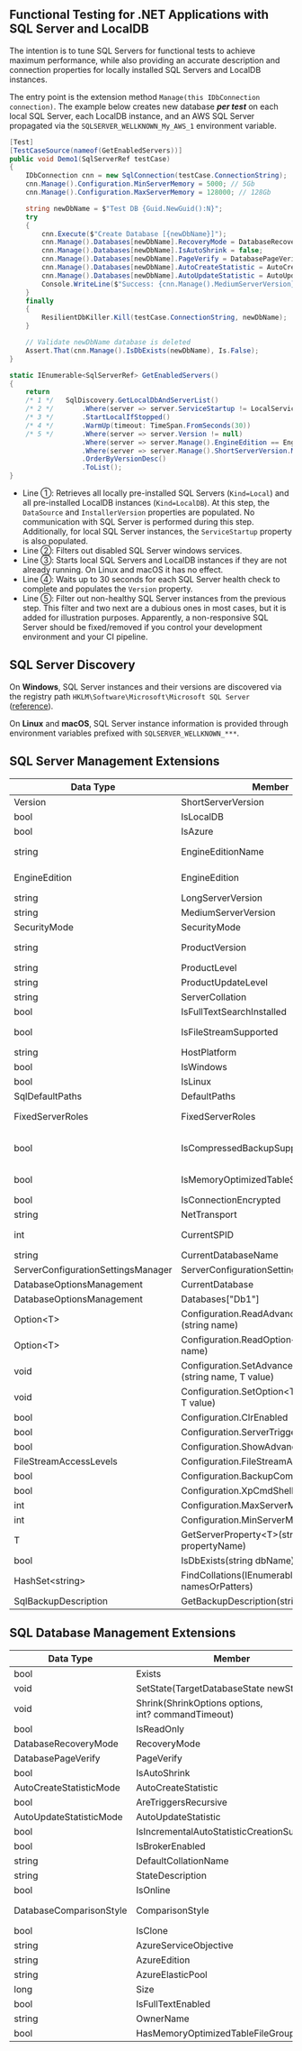 ## Functional Testing for .NET Applications with SQL Server and LocalDB

The intention is to tune SQL Servers for functional tests to achieve maximum performance, while also providing an accurate description and connection properties for locally installed SQL Servers and LocalDB instances.

The entry point is the extension method `Manage(this IDbConnection connection)`. The example below creates new database ***per test*** on each local SQL Server, each LocalDB instance, and an AWS SQL Server propagated via the `SQLSERVER_WELLKNOWN_My_AWS_1` environment variable.


```csharp
[Test]
[TestCaseSource(nameof(GetEnabledServers))]
public void Demo1(SqlServerRef testCase)
{
    IDbConnection cnn = new SqlConnection(testCase.ConnectionString);
    cnn.Manage().Configuration.MinServerMemory = 5000; // 5Gb
    cnn.Manage().Configuration.MaxServerMemory = 128000; // 128Gb

    string newDbName = $"Test DB {Guid.NewGuid():N}";
    try
    {
        cnn.Execute($"Create Database [{newDbName}]");
        cnn.Manage().Databases[newDbName].RecoveryMode = DatabaseRecoveryMode.Simple;
        cnn.Manage().Databases[newDbName].IsAutoShrink = false;
        cnn.Manage().Databases[newDbName].PageVerify = DatabasePageVerify.None;
        cnn.Manage().Databases[newDbName].AutoCreateStatistic = AutoCreateStatisticMode.Off;
        cnn.Manage().Databases[newDbName].AutoUpdateStatistic = AutoUpdateStatisticMode.Off;
        Console.WriteLine($"Success: {cnn.Manage().MediumServerVersion}");
    }
    finally
    {
        ResilientDbKiller.Kill(testCase.ConnectionString, newDbName);
    }

    // Validate newDbName database is deleted
    Assert.That(cnn.Manage().IsDbExists(newDbName), Is.False);
}

static IEnumerable<SqlServerRef> GetEnabledServers()
{
    return 
    /* 1 */   SqlDiscovery.GetLocalDbAndServerList() 
    /* 2 */       .Where(server => server.ServiceStartup != LocalServiceStartup.Disabled)
    /* 3 */       .StartLocalIfStopped()
    /* 4 */       .WarmUp(timeout: TimeSpan.FromSeconds(30))
    /* 5 */       .Where(server => server.Version != null)
                  .Where(server => server.Manage().EngineEdition == EngineEdition.Enterprise) // Developer|Enterprise
                  .Where(server => server.Manage().ShortServerVersion.Major >= 15) // 2019 or above
                  .OrderByVersionDesc()
                  .ToList();
}
```
* Line ①: Retrieves all locally pre-installed SQL Servers (`Kind=Local`) and all pre-installed LocalDB instances (`Kind=LocalDB`). At this step, the `DataSource` and `InstallerVersion` properties are populated. No communication with SQL Server is performed during this step. Additionally, for local SQL Server instances, the `ServiceStartup` property is also populated.
* Line ②: Filters out disabled SQL Server windows services.
* Line ③: Starts local SQL Servers and LocalDB instances if they are not already running. On Linux and macOS it has no effect.
* Line ④: Waits up to 30 seconds for each SQL Server health check to complete and populates the `Version` property.
* Line ⑤: Filter out non-healthy SQL Server instances from the previous step. This filter and two next are a dubious ones in most cases, but it is added for illustration purposes. Apparently, a non-responsive SQL Server should be fixed/removed if you control your development environment and your CI pipeline. 

## SQL Server Discovery

On **Windows**, SQL Server instances and their versions are discovered via the registry path `HKLM\Software\Microsoft\Microsoft SQL Server` ([reference](https://learn.microsoft.com/en-us/sql/sql-server/install/file-locations-for-default-and-named-instances-of-sql-server)).

On **Linux** and **macOS**, SQL Server instance information is provided through environment variables prefixed with `SQLSERVER_WELLKNOWN_***`.


## SQL Server Management Extensions

| Data Type | Member | Readonly | Comments |
|-----------|--------|----------|----------|
| Version | ShortServerVersion | read-only | @@MICROSOFTVERSION |
| bool | IsLocalDB          | read-only |
| bool | IsAzure         | read-only | 
| string | EngineEditionName | read-only    | "SQL Azure", "Express Edition", "Developer Edition", "Enterprise Edition", ... |
| EngineEdition | EngineEdition | read-only | Standard, Exterprise, Express, SqlDatabase, SqlDataWarehouse, Personal |
| string | LongServerVersion | read-only | @@VERSION |
| string | MediumServerVersion | read-only |
| SecurityMode | SecurityMode | read-only | IntegratedOnly, Both |
| string | ProductVersion | read-only | GetServerProperty&lt;string&gt;("ProductVersion")
| string | ProductLevel | read-only | CTP, RTM, SP1, SP2, ... |
| string | ProductUpdateLevel | read-only | CU1, CU2, ... |
| string | ServerCollation | read-only | GetServerProperty&lt;string&gt;("Collation") |
| bool | IsFullTextSearchInstalled | read-only |
| bool | IsFileStreamSupported | read-only | this.ShortServerVersion.Major &gt;= 10 && !this.IsLocalDB
| string | HostPlatform | read-only | "Windows" or "Linux" |
| bool | IsWindows | read-only |
| bool | IsLinux | read-only |
| SqlDefaultPaths | DefaultPaths            | read-only | Data, Log, and Backup folders |
| FixedServerRoles | FixedServerRoles       | read-only | SysAdmin, SetupAdmin, ServerAdmin, SecurityAdmin, ProcessAdmin, ... |
| bool | IsCompressedBackupSupported     | read-only | this.EngineEdition == EngineEdition.Enterprise && this.ShortServerVersion.Major &gt;= 10 |
| bool | IsMemoryOptimizedTableSupported | read-only | Depends on edition, version and update level
| bool | IsConnectionEncrypted | read-only | 
| string | NetTransport | read-only | "TCP", "Shared Memory", "Named Pipe" |
| int | CurrentSPID | read-only | @@SPID, has no sense if IDbConnection is closed
| string | CurrentDatabaseName | read-only | DB_NAME()
| ServerConfigurationSettingsManager | ServerConfigurationSettings | read-only | sp_configure
| DatabaseOptionsManagement | CurrentDatabase | read-only | this.Databases[this.CurrentDatabaseName]
| DatabaseOptionsManagement | Databases["Db1"] | read-only | 
| Option&lt;T&gt; | Configuration.ReadAdvancedOption&lt;T&gt;(string name)
| Option&lt;T&gt; | Configuration.ReadOption&lt;T&gt;(string name)
| void | Configuration.SetAdvancedOption&lt;T&gt;(string name, T value)
| void | Configuration.SetOption&lt;T&gt;(string name, T value)
| bool | Configuration.ClrEnabled | read/write | sp_configure 'clr enabled'
| bool | Configuration.ServerTriggerRecursion | read/write | sp_configure 'server trigger recursion'
| bool | Configuration.ShowAdvancedOption | read/write | sp_configure 'show advanced option'
| FileStreamAccessLevels | Configuration.FileStreamAccessLevel | read/write | sp_configure 'filestream access level'
| bool | Configuration.BackupCompressionDefault | read/write | sp_configure 'backup compression default'
| bool | Configuration.XpCmdShell | read/write | sp_configure 'xp_cmdshell'
| int | Configuration.MaxServerMemory | read/write | sp_configure 'max server memory (MB)'
| int | Configuration.MinServerMemory | read/write | sp_configure 'min server memory (MB)'
| T | GetServerProperty&lt;T&gt;(string propertyName)
| bool | IsDbExists(string dbName)
| HashSet&lt;string&gt; | FindCollations(IEnumerable&lt;string&gt; namesOrPatters)
| SqlBackupDescription | GetBackupDescription(string bakFullPath) | | Backups and files inside each backup


## SQL Database Management Extensions
  
| Data Type | Member | Readonly | Comments |
|-----------|--------|----------|----------|
| bool | Exists | readonly |  |
| void | SetState(TargetDatabaseState newState) | | Online, Offline, Emergency |
| void | Shrink(ShrinkOptions&#160;options, int?&#160;commandTimeout) | | options are: Shink and Truncate, Shrink only, Truncate only |
| bool | IsReadOnly | read/write |
| DatabaseRecoveryMode | RecoveryMode | read/write | Simple, Bulk logged, or Full
| DatabasePageVerify   | PageVerify | read/write | Checksum, Torn Page Detection, or None
| bool | IsAutoShrink | read/write |
| AutoCreateStatisticMode | AutoCreateStatistic | read/write | Complete, Incremental, Off
| bool | AreTriggersRecursive | read/write
| AutoUpdateStatisticMode | AutoUpdateStatistic | read/write | Synchronously, Async, Off
| bool | IsIncrementalAutoStatisticCreationSupported | read-only | ServerVersion.Major >= 12
| bool | IsBrokerEnabled | read/write |
| string | DefaultCollationName | read/write |
| string | StateDescription | read-only | Online, Offline, Emergency, Restoring, Recovering… |
| bool | IsOnline | read-only
| DatabaseComparisonStyle | ComparisonStyle | read-only | flags IgnoreCase, IgnoreAccent, IgnoreKana, IgnoreWidth
| bool | IsClone | read-only
| string | AzureServiceObjective | read-only | S0, S1, S2, ElasticPool…
| string | AzureEdition | read-only | Basic, Standard, Premium…
| string | AzureElasticPool | read-only | sys.database_service_objectives.elastic_pool_name
| long | Size | read-only
| bool | IsFullTextEnabled | read-only
| string | OwnerName | read-only
| bool | HasMemoryOptimizedTableFileGroup | read-only



